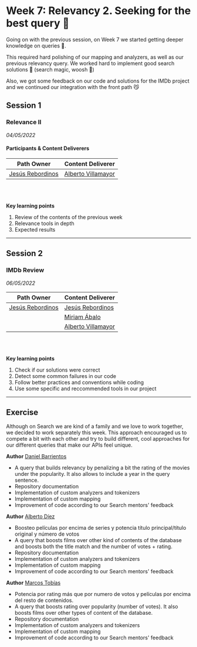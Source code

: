 # Week 7: Relevancy 2. Seeking for the best query :mag_right:
 Going on with the previous session, on Week 7 we started getting deeper knowledge on queries :brain:.

This required hard polishing of our mapping and analyzers, as well as our previous relevancy query. We worked hard to implement good search solutions :pencil: (search magic, woosh :mage:)

Also, we got some feedback on our code and solutions for the IMDb project and we continued our integration with the front path :smirk_cat:

## Session 1
### Relevance II

*04/05/2022*

#### Participants & Content Deliverers

| **Path Owner** | **Content Deliverer** | 
| --- | --- | 
| [Jesús Rebordinos](https://github.com/jesus-rebor) | [Alberto Villamayor](https://github.com/avillamayordevega) | \

\
&nbsp;

**Key learning points**
1. Review of the contents of the previous week
2. Relevance tools in depth
3. Expected results

****

## Session 2
### IMDb Review

*06/05/2022*

 **Path Owner** | **Content Deliverer** | 
| --- | --- | 
| [Jesús Rebordinos](https://github.com/jesus-rebor) | [Jesús Rebordinos](https://github.com/jesus-rebor) |
| | [Miriam Ábalo](https://github.com/MiriamLynx) |
| | [Alberto Villamayor](https://github.com/avillamayordevega) |

\
&nbsp;

**Key learning points**
1. Check if our solutions were correct
2. Detect some common failures in our code
3. Follow better practices and conventions while coding
4. Use some specific and reccommended tools in our project

****

## Exercise
Although on Search we are kind of a family and we love to work together, we decided to work separately this week. 
This approach encouraged us to compete a bit with each other and try to build different, cool approaches for our different queries that make our APIs feel unique.

<Statement>

**Author** [Daniel Barrientos](https://github.com/DaniBAIG7)
- A query that builds relevancy by penalizing a bit the rating of the movies under the popularity. It also allows to include a year in the query sentence.
- Repository documentation
- Implementation of custom analyzers and tokenizers
- Implementation of custom mapping
- Improvement of code according to our Search mentors' feedback

**Author** [Alberto Díez](https://github.com/uo266536)
- Boosteo películas por encima de series y potencia título principal/título original y número de votos
- A query that boosts films over other kind of contents of the database and boosts both the title match and the number of votes + rating.
- Repository documentation
- Implementation of custom analyzers and tokenizers
- Implementation of custom mapping
- Improvement of code according to our Search mentors' feedback

**Author** [Marcos Tobías](https://github.com/MarcosTobias)
- Potencia por rating más que por numero de votos y películas por encima del resto de contenidos. 
- A query that boosts rating over popularity (number of votes). It also boosts films over other types of content of the database.
- Repository documentation
- Implementation of custom analyzers and tokenizers
- Implementation of custom mapping
- Improvement of code according to our Search mentors' feedback